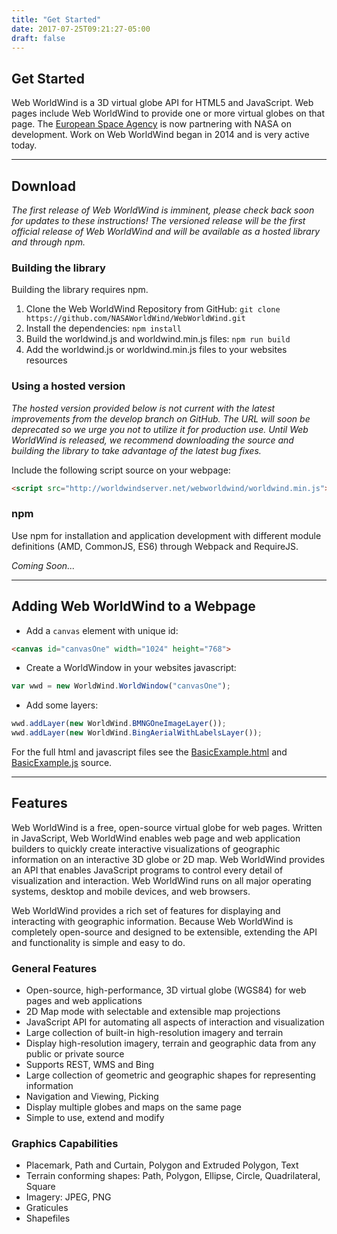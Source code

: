 ```yaml
---
title: "Get Started"
date: 2017-07-25T09:21:27-05:00
draft: false
---
```

## Get Started

Web WorldWind is a 3D virtual globe API for HTML5 and JavaScript. Web pages include Web WorldWind to provide one or more virtual globes on that page. The [European Space Agency](https://www.esa.int/) is now partnering with NASA on development. Work on Web WorldWind began in 2014 and is very active today.

---

## Download

*The first release of Web WorldWind is imminent, please check back soon for updates to these instructions! The versioned release will be the first official release of Web WorldWind and will be available as a hosted library and through npm.*

### Building the library

Building the library requires npm.

1. Clone the Web WorldWind Repository from GitHub: `git clone https://github.com/NASAWorldWind/WebWorldWind.git`
2. Install the dependencies: `npm install`
3. Build the worldwind.js and worldwind.min.js files: `npm run build`
4. Add the worldwind.js or worldwind.min.js files to your websites resources

### Using a hosted version

*The hosted version provided below is not current with the latest improvements from the develop branch on GitHub. The URL will soon be deprecated so we urge you not to utilize it for production use. Until Web WorldWind is released, we recommend downloading the source and building the library to take advantage of the latest bug fixes.*

Include the following script source on your webpage:
```html
<script src="http://worldwindserver.net/webworldwind/worldwind.min.js"></script>
```

### npm

Use npm for installation and application development with different module definitions (AMD, CommonJS, ES6) through Webpack and RequireJS.

*Coming Soon...*

---

## Adding Web WorldWind to a Webpage

- Add a `canvas` element with unique id:

```html
<canvas id="canvasOne" width="1024" height="768">
```

- Create a WorldWindow in your websites javascript:

```javascript
var wwd = new WorldWind.WorldWindow("canvasOne");
```

- Add some layers:

```javascript
wwd.addLayer(new WorldWind.BMNGOneImageLayer());
wwd.addLayer(new WorldWind.BingAerialWithLabelsLayer());
```

For the full html and javascript files see the [BasicExample.html](https://github.com/NASAWorldWind/WebWorldWind/blob/develop/examples/BasicExample.html) and [BasicExample.js](https://github.com/NASAWorldWind/WebWorldWind/blob/develop/examples/BasicExample.js) source.

---

## Features

Web WorldWind is a free, open-source virtual globe for web pages. Written in JavaScript, Web WorldWind enables web page and web application builders to quickly create interactive visualizations of geographic information on an interactive 3D globe or 2D map. Web WorldWind provides an API that enables JavaScript programs to control every detail of visualization and interaction. Web WorldWind runs on all major operating systems, desktop and mobile devices, and web browsers.

Web WorldWind provides a rich set of features for displaying and interacting with geographic information. Because Web WorldWind is completely open-source and designed to be extensible, extending the API and functionality is simple and easy to do.

### General Features

- Open-source, high-performance, 3D virtual globe (WGS84) for web pages and web applications
- 2D Map mode with selectable and extensible map projections
- JavaScript API for automating all aspects of interaction and visualization
- Large collection of built-in high-resolution imagery and terrain
- Display high-resolution imagery, terrain and geographic data from any public or private source
- Supports REST, WMS and Bing
- Large collection of geometric and geographic shapes for representing information
- Navigation and Viewing, Picking
- Display multiple globes and maps on the same page
- Simple to use, extend and modify

### Graphics Capabilities

- Placemark, Path and Curtain, Polygon and Extruded Polygon, Text
- Terrain conforming shapes: Path, Polygon, Ellipse, Circle, Quadrilateral, Square
- Imagery: JPEG, PNG
- Graticules
- Shapefiles